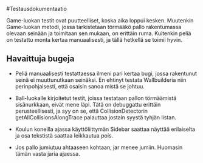 #Testausdokumentaatio

Game-luokan testit ovat puutteelliset, koska aika loppui kesken.
Muutenkin Game-luokan metodi, jossa tarkistetaan törmääkö pallo rakentumassa olevaan seinään ja toimitaan sen mukaan, on erittäin ruma.
Kuitenkin peliä on testattu monta kertaa manuaalisesti, ja tällä hetkellä se toimii hyvin.


## Havaittuja bugeja
 - Peliä manuaalisesti testattaessa ilmeni pari kertaa bugi, jossa rakentunut seinä ei muuttunutkaan seinäksi. En ehtinyt testata Wallbuilderia niin perinpohjaisesti, että osaisin sanoa mistä se johtuu.

 - Ball-luokalle kirjoitetut testit, joissa testataan pallon törmäämistä sisänurkkaan, eivät mene läpi. Tätä on debuggattu erittäin perusteellisesti, ja syy on se, että CollisionDetectorin getAllCollisionsAlongTrace palauttaa jostain syystä tyhjän listan.

 - Koulun koneilla ajassa käyttöliittymän Sidebar saattaa näyttää erilaiselta ja osa tekstistä saattaa leikkautua pois.

 - Jos pallo jumiutuu ahtaaseen kohtaan, jar menee jumiin. Huomasin tämän vasta jaria ajaessa. 
